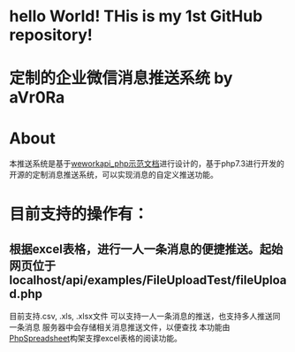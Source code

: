 # hello World! THis is my 1st GitHub repository!

# 定制的企业微信消息推送系统 by aVr0Ra

# About
本推送系统是基于[weworkapi_php示范文档](https://github.com/sbzhu/weworkapi_php)进行设计的，基于php7.3进行开发的开源的定制消息推送系统，可以实现消息的自定义推送功能。
# 目前支持的操作有：
## 根据excel表格，进行一人一条消息的便捷推送。起始网页位于 localhost/api/examples/FileUploadTest/fileUpload.php
目前支持.csv, .xls, .xlsx文件
可以支持一人一条消息的推送，也支持多人推送同一条消息
服务器中会存储相关消息推送文件，以便查找
本功能由[PhpSpreadsheet](https://github.com/PHPOffice/PhpSpreadsheet)构架支撑excel表格的阅读功能。